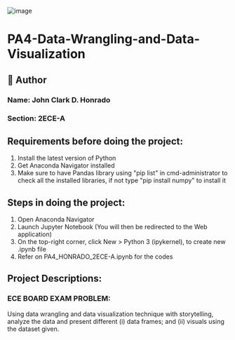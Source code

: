 ![image](https://github.com/user-attachments/assets/2ae2f3b6-9f2c-48d8-86d6-5d514ba16c79)

# PA4-Data-Wrangling-and-Data-Visualization

## :pencil: Author
### Name: John Clark D. Honrado
### Section: 2ECE-A


## Requirements before doing the project:
1. Install the latest version of Python
2. Get Anaconda Navigator installed
3. Make sure to have Pandas library using "pip list" in cmd-administrator to check all the installed libraries, if not type "pip install numpy" to install it



## Steps in doing the project:
1. Open Anaconda Navigator
2. Launch Jupyter Notebook (You will then be redirected to the Web application)
3. On the top-right corner, click New > Python 3 (ipykernel), to create new .ipynb file
4. Refer on PA4_HONRADO_2ECE-A.ipynb for the codes



## Project Descriptions:

### ECE BOARD EXAM PROBLEM:
Using data wrangling and data visualization technique with storytelling, analyze the data and present different (i) data frames; and (ii) visuals using the dataset given.
